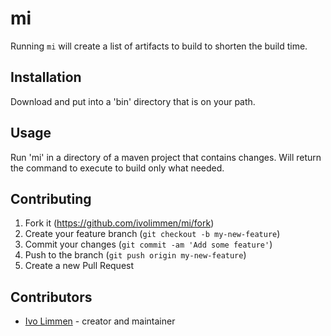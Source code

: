 # mi

Running `mi` will create a list of artifacts to build to shorten the build time.

## Installation

Download and put into a 'bin' directory that is on your path.

## Usage

Run 'mi' in a directory of a maven project that contains changes. 
Will return the command to execute to build only what needed.

## Contributing

1. Fork it (<https://github.com/ivolimmen/mi/fork>)
2. Create your feature branch (`git checkout -b my-new-feature`)
3. Commit your changes (`git commit -am 'Add some feature'`)
4. Push to the branch (`git push origin my-new-feature`)
5. Create a new Pull Request

## Contributors

- [Ivo Limmen](https://github.com/ivolimmen) - creator and maintainer
